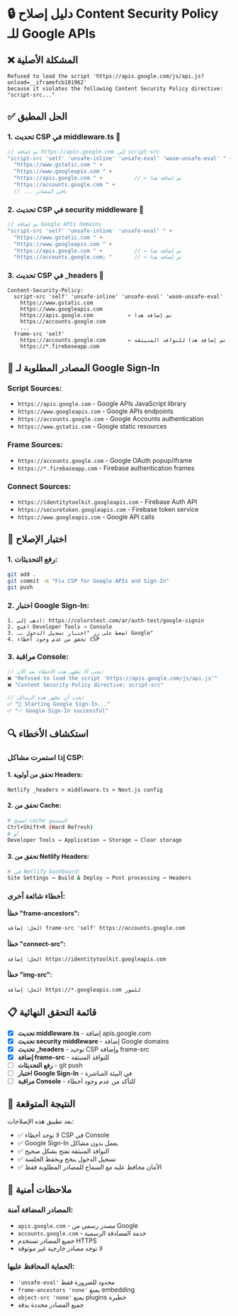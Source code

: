 # 🔒 دليل إصلاح Content Security Policy للـ Google APIs

## ❌ المشكلة الأصلية
```
Refused to load the script 'https://apis.google.com/js/api.js?onload=__iframefcb101962' 
because it violates the following Content Security Policy directive: "script-src..."
```

## ✅ الحل المطبق

### 1. **تحديث CSP في middleware.ts** 🔧
```typescript
// تم إضافة https://apis.google.com إلى script-src
"script-src 'self' 'unsafe-inline' 'unsafe-eval' 'wasm-unsafe-eval' " +
  "https://www.gstatic.com " +
  "https://www.googleapis.com " +
  "https://apis.google.com " +          // ← تم إضافة هذا
  "https://accounts.google.com " +
  // ... باقي المصادر
```

### 2. **تحديث CSP في security middleware** 🔧
```typescript
// تم إضافة Google APIs domains
"script-src 'self' 'unsafe-inline' 'unsafe-eval' " +
  "https://www.gstatic.com " +
  "https://www.googleapis.com " +
  "https://apis.google.com " +          // ← تم إضافة هذا
  "https://accounts.google.com; "       // ← تم إضافة هذا
```

### 3. **تحديث CSP في _headers** 🔧
```
Content-Security-Policy: 
  script-src 'self' 'unsafe-inline' 'unsafe-eval' 'wasm-unsafe-eval' 
    https://www.gstatic.com 
    https://www.googleapis.com 
    https://apis.google.com           ← تم إضافة هذا
    https://accounts.google.com 
    ...
  frame-src 'self' 
    https://accounts.google.com       ← تم إضافة هذا للنوافذ المنبثقة
    https://*.firebaseapp.com
```

## 🎯 المصادر المطلوبة لـ Google Sign-In

### **Script Sources:**
- `https://apis.google.com` - Google APIs JavaScript library
- `https://www.googleapis.com` - Google APIs endpoints
- `https://accounts.google.com` - Google Accounts authentication
- `https://www.gstatic.com` - Google static resources

### **Frame Sources:**
- `https://accounts.google.com` - Google OAuth popup/iframe
- `https://*.firebaseapp.com` - Firebase authentication frames

### **Connect Sources:**
- `https://identitytoolkit.googleapis.com` - Firebase Auth API
- `https://securetoken.googleapis.com` - Firebase token service
- `https://www.googleapis.com` - Google API calls

## 🧪 اختبار الإصلاح

### 1. **رفع التحديثات:**
```bash
git add .
git commit -m "Fix CSP for Google APIs and Sign-In"
git push
```

### 2. **اختبار Google Sign-In:**
```
1. اذهب إلى: https://colorstest.com/ar/auth-test/google-signin
2. افتح Developer Tools → Console
3. اضغط على زر "اختبار تسجيل الدخول بـ Google"
4. تحقق من عدم وجود أخطاء CSP
```

### 3. **مراقبة Console:**
```javascript
// يجب ألا تظهر هذه الأخطاء بعد الآن:
❌ "Refused to load the script 'https://apis.google.com/js/api.js'"
❌ "Content Security Policy directive: script-src"

// يجب أن تظهر هذه الرسائل:
✅ "🔄 Starting Google Sign-In..."
✅ "✅ Google Sign-In successful"
```

## 🔍 استكشاف الأخطاء

### **إذا استمرت مشاكل CSP:**

#### 1. **تحقق من أولوية Headers:**
```
Netlify _headers > middleware.ts > Next.js config
```

#### 2. **تحقق من Cache:**
```bash
# امسح cache المتصفح
Ctrl+Shift+R (Hard Refresh)
# أو
Developer Tools → Application → Storage → Clear storage
```

#### 3. **تحقق من Netlify Headers:**
```bash
# في Netlify Dashboard:
Site Settings → Build & Deploy → Post processing → Headers
```

### **أخطاء شائعة أخرى:**

#### خطأ "frame-ancestors":
```
الحل: إضافة frame-src 'self' https://accounts.google.com
```

#### خطأ "connect-src":
```
الحل: إضافة https://identitytoolkit.googleapis.com
```

#### خطأ "img-src":
```
الحل: إضافة https://*.googleapis.com للصور
```

## 📋 قائمة التحقق النهائية

- [x] **تحديث middleware.ts** - إضافة apis.google.com
- [x] **تحديث security middleware** - إضافة Google domains
- [x] **تحديث _headers** - توحيد CSP وإضافة frame-src
- [x] **إضافة frame-src** - للنوافذ المنبثقة
- [ ] **رفع التحديثات** - git push
- [ ] **اختبار Google Sign-In** - في البيئة المباشرة
- [ ] **مراقبة Console** - للتأكد من عدم وجود أخطاء

## 🎯 النتيجة المتوقعة

بعد تطبيق هذه الإصلاحات:
- ✅ لا توجد أخطاء CSP في Console
- ✅ Google Sign-In يعمل بدون مشاكل
- ✅ النوافذ المنبثقة تفتح بشكل صحيح
- ✅ تسجيل الدخول ينجح ويحفظ الجلسة
- ✅ الأمان محافظ عليه مع السماح للمصادر المطلوبة فقط

## 🚨 ملاحظات أمنية

### **المصادر المضافة آمنة:**
- `apis.google.com` - مصدر رسمي من Google
- `accounts.google.com` - خدمة المصادقة الرسمية
- جميع المصادر تستخدم HTTPS
- لا توجد مصادر خارجية غير موثوقة

### **الحماية المحافظ عليها:**
- `'unsafe-eval'` محدود للضرورة فقط
- `frame-ancestors 'none'` يمنع embedding
- `object-src 'none'` يمنع plugins خطيرة
- جميع المصادر محددة بدقة
